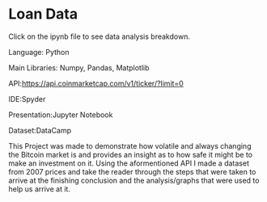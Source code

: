 # Loan Data
Click on the ipynb file to see data analysis breakdown.

Language: Python

Main Libraries: Numpy, Pandas, Matplotlib

API:https://api.coinmarketcap.com/v1/ticker/?limit=0

IDE:Spyder

Presentation:Jupyter Notebook

Dataset:DataCamp

This Project was made to demonstrate how volatile and always changing the Bitcoin market is and provides an insight as to how safe it might be to make an investment on it. Using the aformentioned API I made a dataset from 2007 prices and take the reader through the steps that were taken to arrive at the finishing conclusion and the analysis/graphs that were used to help us arrive at it.

